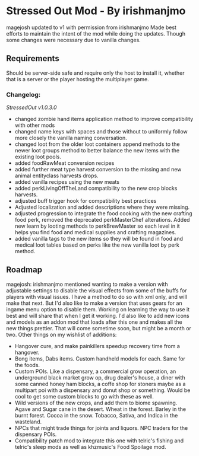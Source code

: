 # Stressed Out Mod - By irishmanjmo
magejosh updated to v1 with permission from irishmanjmo
Made best efforts to maintain the intent of the mod while doing the updates. Though some changes were necessary due to vanilla changes. 

## Requirements
Should be server-side safe and require only the host to install it, whether that is a server or the player hosting the multiplayer game.

### Changelog: 
*StressedOut v1.0.3.0*

- changed zombie hand items application method to improve compatibility with other mods
- changed name keys with spaces and those without to uniformly follow more closely the vanilla naming conversation.
- changed loot from the older loot containers append methods to the newer loot groups method to better balance the new items with the existing loot pools.
- added foodRawMeat conversion recipes 
- added further meat type harvest conversion to the missing and new animal entityclass harvests drops.
- added vanilla recipes using the new meats
- added perkLivingOffTheLand compatibility to the new crop blocks harvests.
- adjusted buff trigger hook for compatibility best practices 
- Adjusted localization and added descriptions where they were missing.
- adjusted progression to integrate the food cooking with the new crafting food perk, removed the deprecated perkMasterChef alterations. Added new learn by looting methods to perkBrewMaster so each level in it helps you find food and medical supplies and crafting magazines.
- added vanilla tags to the new items so they will be found in food and medical loot tables based on perks like the new vanilla loot by perk method.


## Roadmap
magejosh: irishmanjmo mentioned wanting to make a version with adjustable settings to disable the visual effects from some of the buffs for players with visual issues. I have a method to do so with xml only, and will make that next. But I'd also like to make a version that uses gears for an ingame menu option to disable them. Working on learning the way to use it best and will share that when I get it working.
I'd also like to add new icons and models as an addon mod that loads after this one and makes all the new things prettier. That will come sometime soon, but might be a month or two.
Other things on my wishlist of additions:
- Hangover cure, and make painkillers speedup recovery time from a hangover.
- Bong items, Dabs items. Custom handheld models for each. Same for the foods.
- Custom POIs. Like a dispensary, a commercial grow operation, an underground black market grow op, drug dealer's house, a diner with some canned honey ham blocks, a coffe shop for stoners maybe as a multipart poi with a dispensary and donut shop or something. Would be cool to get some custom blocks to go with these as well.
- Wild versions of the new crops, and add them to biome spawning. Agave and Sugar cane in the desert. Wheat in the forest. Barley in the burnt forest. Cocoa in the snow. Tobacco, Sativa, and Indica in the wasteland.
- NPCs that might trade things for joints and liquors. NPC traders for the dispensary POIs.
- Compatibility patch mod to integrate this one with telric's fishing and telric's sleep mods as well as khzmusic's Food Spoilage mod.